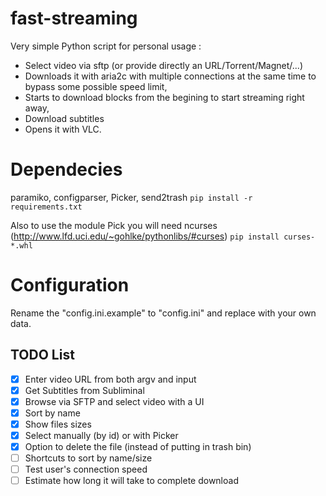# fast-streaming
Very simple Python script for personal usage :
 - Select video via sftp (or provide directly an URL/Torrent/Magnet/...)
 - Downloads it with aria2c with multiple connections at the same time to bypass some possible speed limit,
 - Starts to download blocks from the begining to start streaming right away,
 - Download subtitles
 - Opens it with VLC.

# Dependecies
paramiko, configparser, Picker, send2trash
`pip install -r requirements.txt`

Also to use the module Pick you will need ncurses
(http://www.lfd.uci.edu/~gohlke/pythonlibs/#curses)
`pip install curses-*.whl`

# Configuration
Rename the "config.ini.example" to "config.ini" and replace with your own data.

## TODO List
 - [x] Enter video URL from both argv and input
 - [x] Get Subtitles from Subliminal
 - [x] Browse via SFTP and select video with a UI
 - [x] Sort by name
 - [x] Show files sizes
 - [x] Select manually (by id) or with Picker
 - [x] Option to delete the file (instead of putting in trash bin)
 - [ ] Shortcuts to sort by name/size
 - [ ] Test user's connection speed
 - [ ] Estimate how long it will take to complete download
